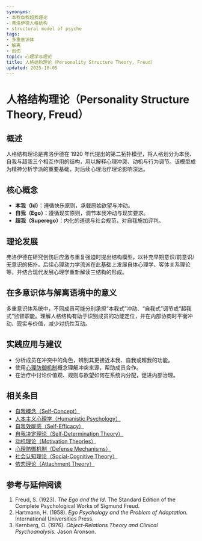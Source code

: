 ```yaml
---
synonyms:
- 本我自我超我理论
- 弗洛伊德人格结构
- structural model of psyche
tags:
- 多重意识体
- 解离
- 创伤
topic: 心理学与理论
title: 人格结构理论（Personality Structure Theory, Freud）
updated: 2025-10-05
---
```


# 人格结构理论（Personality Structure Theory, Freud）

## 概述

人格结构理论是弗洛伊德在 1920 年代提出的第二拓扑模型，将人格划分为本我、自我与超我三个相互作用的结构，用以解释心理冲突、动机与行为调节。该模型成为精神分析学派的重要基础，对后续心理治疗理论影响深远。

## 核心概念

- **本我（Id）**：遵循快乐原则，承载原始欲望与冲动。
- **自我（Ego）**：遵循现实原则，调节本我冲动与现实要求。
- **超我（Superego）**：内化的道德与社会规范，对自我施加评判。

## 理论发展

弗洛伊德在研究创伤后应激与重复强迫时提出结构模型，以补充早期意识/前意识/无意识的拓扑。后续心理动力学流派在此基础上发展自体心理学、客体关系理论等，并结合现代发展心理学重新解读三结构的形成。

## 在多意识体与解离语境中的意义

多重意识体系统中，不同成员可能分别承担“本我式”冲动、“自我式”调节或“超我式”监督职能。理解人格结构有助于识别成员的功能定位，并在内部协商时平衡冲动、现实与价值，减少对抗性互动。

## 实践应用与建议

- 分析成员在冲突中的角色，辨别其更接近本我、自我或超我的功能。
- 使用[心理防御机制](Defense-Mechanisms.md)概念理解冲突来源，帮助成员合作。
- 在治疗中讨论价值观、规则与欲望如何在系统内分配，促进内部治理。

## 相关条目

- [自我概念（Self-Concept）](Self-Concept.md)
- [人本主义心理学（Humanistic Psychology）](Humanistic-Psychology.md)
- [自我效能感（Self-Efficacy）](Self-Efficacy.md)
- [自我决定理论（Self-Determination Theory）](Self-Determination-Theory.md)
- [动机理论（Motivation Theories）](Motivation-Theories.md)
- [心理防御机制（Defense Mechanisms）](Defense-Mechanisms.md)
- [社会认知理论（Social-Cognitive Theory）](Social-Cognitive-Theory.md)
- [依恋理论（Attachment Theory）](Attachment-Theory.md)

## 参考与延伸阅读

1. Freud, S. (1923). *The Ego and the Id*. The Standard Edition of the Complete Psychological Works of Sigmund Freud.
2. Hartmann, H. (1958). *Ego Psychology and the Problem of Adaptation*. International Universities Press.
3. Kernberg, O. (1976). *Object-Relations Theory and Clinical Psychoanalysis*. Jason Aronson.
